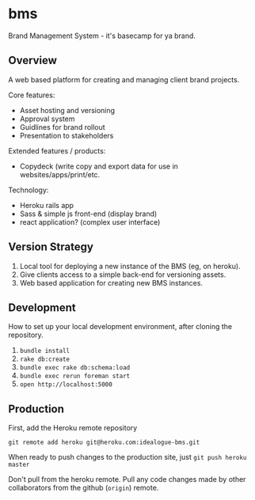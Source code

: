 bms
===

Brand Management System - it's basecamp for ya brand.

## Overview

A web based platform for creating and managing client brand projects.

Core features:
- Asset hosting and versioning
- Approval system
- Guidlines for brand rollout
- Presentation to stakeholders

Extended features / products:
- Copydeck (write copy and export data for use in websites/apps/print/etc.

Technology:
- Heroku rails app
- Sass & simple js front-end (display brand)
- react application? (complex user interface)

## Version Strategy

1. Local tool for deploying a new instance of the BMS (eg, on heroku).
2. Give clients access to a simple back-end for versioning assets.
3. Web based application for creating new BMS instances.

## Development

How to set up your local development environment, after cloning the repository.

1. `bundle install`
2. `rake db:create`
3. `bundle exec rake db:schema:load`
4. `bundle exec rerun foreman start`
5. `open http://localhost:5000`

## Production

First, add the Heroku remote repository

`git remote add heroku git@heroku.com:idealogue-bms.git`

When ready to push changes to the production site, just `git push heroku master`

Don't pull from the heroku remote. Pull any code changes made by other collaborators from the github (`origin`) remote.
